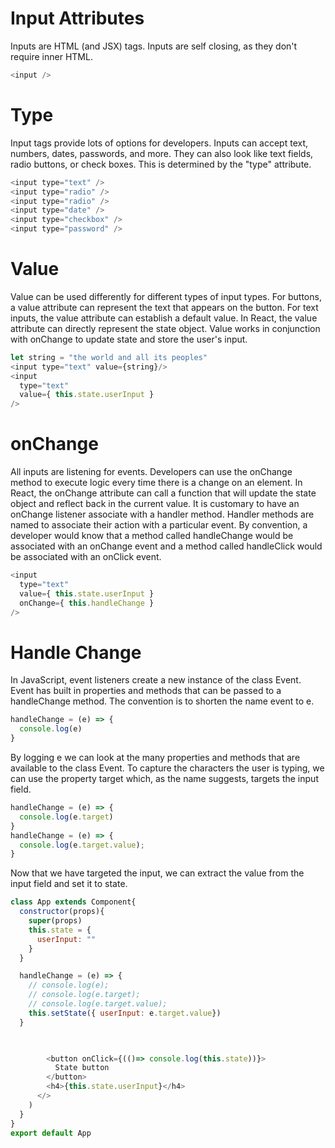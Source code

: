 # Input Attributes
Inputs are HTML (and JSX) tags. 
Inputs are self closing, as they don't require inner HTML.

```javascript
<input />
```
# Type
Input tags provide lots of options for developers. Inputs can accept text, numbers, dates, passwords, and more. They can also look like text fields, radio buttons, or check boxes. This is determined by the "type" attribute.


```javascript
<input type="text" />
<input type="radio" />
<input type="radio" />
<input type="date" />
<input type="checkbox" />
<input type="password" />
```
# Value
Value can be used differently for different types of input types. For buttons, a value attribute can represent the text that appears on the button. For text inputs, the value attribute can establish a default value. In React, the value attribute can directly represent the state object. Value works in conjunction with onChange to update state and store the user's input.

```javascript
let string = "the world and all its peoples"
<input type="text" value={string}/>
<input
  type="text"
  value={ this.state.userInput }
/>
```
# onChange
All inputs are listening for events. Developers can use the onChange method to execute logic every time there is a change on an element. In React, the onChange attribute can call a function that will update the state object and reflect back in the current value. It is customary to have an onChange listener associate with a handler method. Handler methods are named to associate their action with a particular event. By convention, a developer would know that a method called handleChange would be associated with an onChange event and a method called handleClick would be associated with an onClick event.

```javascript
<input
  type="text"
  value={ this.state.userInput }
  onChange={ this.handleChange }
/>
```
# Handle Change
In JavaScript, event listeners create a new instance of the class Event. Event has built in properties and methods that can be passed to a handleChange method. The convention is to shorten the name event to e.

```javascript
handleChange = (e) => {
  console.log(e)
}
```
By logging e we can look at the many properties and methods that are available to the class Event. To capture the characters the user is typing, we can use the property target which, as the name suggests, targets the input field.
```javascript
handleChange = (e) => {
  console.log(e.target)
}
handleChange = (e) => {
  console.log(e.target.value);
}
```
Now that we have targeted the input, we can extract the value from the input field and set it to state.



```javascript
class App extends Component{
  constructor(props){
    super(props)
    this.state = {
      userInput: ""
    }
  }

  handleChange = (e) => {
    // console.log(e);
    // console.log(e.target);
    // console.log(e.target.value);
    this.setState({ userInput: e.target.value})
  }


  
        <button onClick={(()=> console.log(this.state))}>
          State button
        </button>
        <h4>{this.state.userInput}</h4>
      </>
    )
  }
}
export default App
```